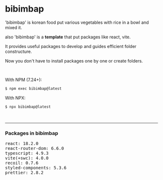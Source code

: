 # bibimbap

'bibimbap' is korean food put various vegetables with rice in a bowl and mixed it.

also 'bibimbap' is a <strong>template</strong> that put packages like react, vite.

It provides useful packages to develop and guides efficient folder constructure.

Now you don't have to install packages one by one or create folders.

</br>

With NPM (7.24+):

```bash
$ npm exec bibimbap@latest
```

With NPX:

```bash
$ npx bibimbap@latest
```

</br>

---

### Packages in bibimbap

<pre>
react: 18.2.0
react-router-dom: 6.6.0
typescript: 4.9.3
vite(+swc): 4.0.0 
recoil: 0.7.6
styled-components: 5.3.6
prettier: 2.8.2
</pre>
